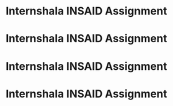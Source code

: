 # Internshala INSAID Assignment
# Internshala INSAID Assignment
# Internshala INSAID Assignment
# Internshala INSAID Assignment

